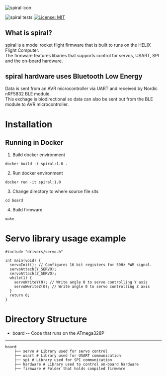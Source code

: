 ![spiral icon](https://i.imgur.com/8JeVKCG.png)

![spiral tests](https://github.com/hyphenspace/spiral/workflows/spiral%20tests/badge.svg)
[![License: MIT](https://img.shields.io/badge/License-MIT-yellow.svg)](https://opensource.org/licenses/MIT)
## What is spiral?
spiral is a model rocket flight firmware that is built to runs on the HELIX Flight Computer. \
The firmware features libaries that supports control for servos, USART, SPI and the on-board hardware. 
## spiral hardware uses Bluetooth Low Energy
Data is sent from an AVR microcontroller via UART and received by Nordic nRF5832 BLE module. \
This exchage is biodirectional so data can also be sent out from the BLE module to AVR microcontroller.

# Installation

## Running in Docker
1. Build docker environment
```
docker build -t spiral:1.0 .
```
2. Run docker environment 
```
docker run -it spiral:1.0
```
3. Change directory to where source file sits
```
cd board 
```
4. Build firmware
```
make 
```
# Servo library usage example
```
#include "drivers/servo.h"

int main(void) {
  servoInit(); // Configures 16 bit registers for 50Hz PWM signal.
  servoAttach(Y_SERVO); 
  servoAttach(Z_SERVO);
  while(1) {
    servoWriteY(0); // Write angle 0 to servo controlling Y axis
    servoWwriteZ(0); // Write angle 0 to servo controlling Z axis
  }
  return 0;
}
```

# Directory Structure
* board -- Code that runs on the ATmega328P
------
    board
        ├── servo # Library used for servo control
        ├── usart # Library used for USART communication
        ├── spi # Library used for SPI communication
        ├── hardware # Library used to control on-board hardware 
        ├── firmware # Folder that holds compiled firmware
